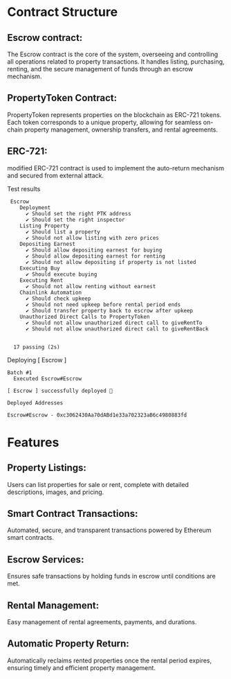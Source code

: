 # Contract Structure
## Escrow contract: 
The Escrow contract is the core of the system, overseeing and controlling all operations related to property transactions. It handles listing, purchasing, renting, and the secure management of funds through an escrow mechanism.
## PropertyToken Contract: 
PropertyToken represents properties on the blockchain as ERC-721 tokens. Each token corresponds to a unique property, allowing for seamless on-chain property management, ownership transfers, and rental agreements.
## ERC-721:
modified ERC-721 contract is used to implement the auto-return mechanism and secured from external attack.




Test results
```
 Escrow      
    Deployment
      ✔ Should set the right PTK address
      ✔ Should set the right inspector
    Listing Property
      ✔ Should list a property
      ✔ Should not allow listing with zero prices
    Depositing Earnest
      ✔ Should allow depositing earnest for buying
      ✔ Should allow depositing earnest for renting
      ✔ Should not allow depositing if property is not listed
    Executing Buy
      ✔ Should execute buying
    Executing Rent
      ✔ Should not allow renting without earnest
    Chainlink Automation
      ✔ Should check upkeep
      ✔ Should not need upkeep before rental period ends
      ✔ Should transfer property back to escrow after upkeep
    Unauthorized Direct Calls to PropertyToken
      ✔ Should not allow unauthorized direct call to giveRentTo
      ✔ Should not allow unauthorized direct call to giveRentBack


  17 passing (2s)
```

Deploying [ Escrow ]
```
Batch #1
  Executed Escrow#Escrow

[ Escrow ] successfully deployed 🚀

Deployed Addresses

Escrow#Escrow - 0xc3062430Aa70dABd1e33a702323aB6c4980883fd
```



# Features
## Property Listings: 
Users can list properties for sale or rent, complete with detailed descriptions, images, and pricing.
## Smart Contract Transactions: 
Automated, secure, and transparent transactions powered by Ethereum smart contracts.
## Escrow Services: 
Ensures safe transactions by holding funds in escrow until conditions are met.
## Rental Management: 
Easy management of rental agreements, payments, and durations.
## Automatic Property Return: 
Automatically reclaims rented properties once the rental period expires, ensuring timely and efficient property management.